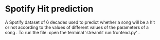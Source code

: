 # Spotify Hit prediction
A Spotify dataset of 6 decades used to predict whether a song will be a hit or not according to the values of different values of the parameters of a song . To run the file: open the terminal 'streamlit run frontend.py' .
